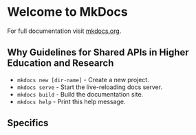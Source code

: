 # Welcome to MkDocs

For full documentation visit [mkdocs.org](http://mkdocs.org).

## Why Guidelines for Shared APIs in Higher Education and Research

* `mkdocs new [dir-name]` - Create a new project.
* `mkdocs serve` - Start the live-reloading docs server.
* `mkdocs build` - Build the documentation site.
* `mkdocs help` - Print this help message.

## Specifics
